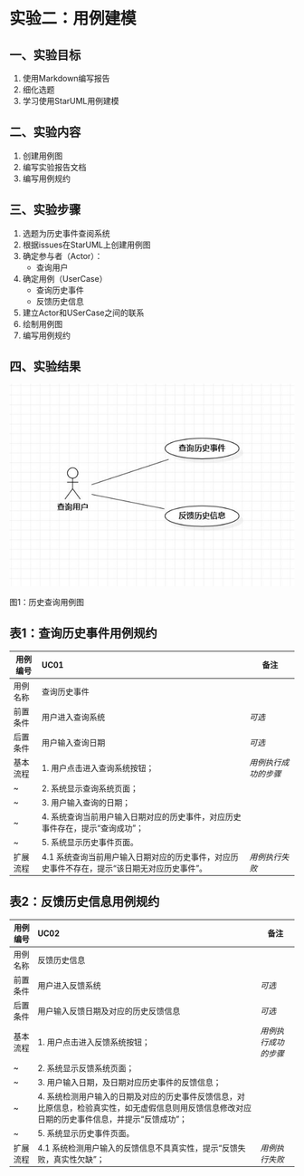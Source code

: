 # 实验二：用例建模

## 一、实验目标

1. 使用Markdown编写报告
2. 细化选题
3. 学习使用StarUML用例建模

## 二、实验内容

1. 创建用例图
2. 编写实验报告文档
3. 编写用例规约



## 三、实验步骤

1. 选题为历史事件查阅系统
2. 根据issues在StarUML上创建用例图
3. 确定参与者（Actor）：
   - 查询用户 
4. 确定用例（UserCase）
   - 查询历史事件
   - 反馈历史信息
5. 建立Actor和USerCase之间的联系
6. 绘制用例图
7. 编写用例规约

## 四、实验结果



![实验二用例图](./Lab2_UseCaseDiagram.jpg)



图1：历史查询用例图



## 表1：查询历史事件用例规约  

| 用例编号 | UC01                                                         | 备注                 |
| -------- | :----------------------------------------------------------- | -------------------- |
| 用例名称 | 查询历史事件                                                 |                      |
| 前置条件 | 用户进入查询系统                                             | *可选*               |
| 后置条件 | 用户输入查询日期                                             | *可选*               |
| 基本流程 | 1. 用户点击进入查询系统按钮；                                | *用例执行成功的步骤* |
| ~        | 2. 系统显示查询系统页面；                                    |                      |
| ~        | 3. 用户输入查询的日期；                                      |                      |
| ~        | 4. 系统查询当前用户输入日期对应的历史事件，对应历史事件存在，提示“查询成功”； |                      |
| ~        | 5. 系统显示历史事件页面。                                    |                      |
| 扩展流程 | 4.1 系统查询当前用户输入日期对应的历史事件，对应历史事件不存在，提示“该日期无对应历史事件”。 | *用例执行失败*       |

## 表2：反馈历史信息用例规约  

| 用例编号 | UC02                                                         | 备注                 |
| -------- | :----------------------------------------------------------- | -------------------- |
| 用例名称 | 反馈历史信息                                                 |                      |
| 前置条件 | 用户进入反馈系统                                             | *可选*               |
| 后置条件 | 用户输入反馈日期及对应的历史反馈信息                         | *可选*               |
| 基本流程 | 1. 用户点击进入反馈系统按钮；                                | *用例执行成功的步骤* |
| ~        | 2. 系统显示反馈系统页面；                                    |                      |
| ~        | 3. 用户输入日期，及日期对应历史事件的反馈信息；              |                      |
| ~        | 4. 系统检测用户输入的日期及对应的历史事件反馈信息，对比原信息，检验真实性，如无虚假信息则用反馈信息修改对应日期的历史事件信息，并提示“反馈成功”； |                      |
| ~        | 5. 系统显示历史事件页面。                                    |                      |
| 扩展流程 | 4.1 系统检测用户输入的反馈信息不具真实性，提示“反馈失败，真实性欠缺”； | *用例执行失败*       |